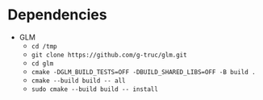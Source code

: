 # Dependencies
* GLM
    - `cd /tmp`
    - `git clone https://github.com/g-truc/glm.git`
    - `cd glm`
    - `cmake -DGLM_BUILD_TESTS=OFF -DBUILD_SHARED_LIBS=OFF -B build .`
    - `cmake --build build -- all`
    - `sudo cmake --build build -- install`

